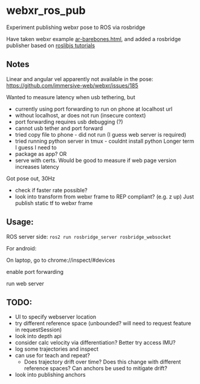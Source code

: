 # webxr_ros_pub

Experiment publishing webxr pose to ROS via rosbridge

Have taken webxr example [ar-barebones.html](https://github.com/immersive-web/webxr-samples/blob/main/ar-barebones.html), and added a rosbridge publisher based on [roslibjs tutorials](http://wiki.ros.org/roslibjs/Tutorials/BasicRosFunctionality)

## Notes

Linear and angular vel apparently not available in the pose:
https://github.com/immersive-web/webxr/issues/185

Wanted to measure latency when usb tethering, but
 * currently using port forwarding to run on phone at localhost url
 * without localhost, ar does not run (insecure context)
 * port forwarding requires usb debugging (?)
 * cannot usb tether and port forward 
 * tried copy file to phone - did not run (I guess web server is required)
 * tried running python server in tmux - couldnt install python
Longer term I guess I need to 
 * package as app?
 OR
 * serve with certs. 
Would be good to measure if web page version increases latency

Got pose out, 30Hz
 - check if faster rate possible?
 - look into transform from webxr frame to REP compliant? (e.g. z up) Just publish static tf to webxr frame

## Usage:

ROS server side:
`ros2 run rosbridge_server rosbridge_websocket`

For android:

On laptop, go to
chrome://inspect/#devices

enable port forwarding

run web server

## TODO: 
* UI to specify webserver location
* try different reference space (unbounded? will need to request feature in requestSession)
* look into depth api
* consider calc velocity via differentiation? Better try access IMU? 
* log some trajectories and inspect
 * can use for teach and repeat? 
    * Does trajectory drift over time? Does this change with different reference spaces? Can anchors be used to mitigate drift?
* look into publishing anchors
